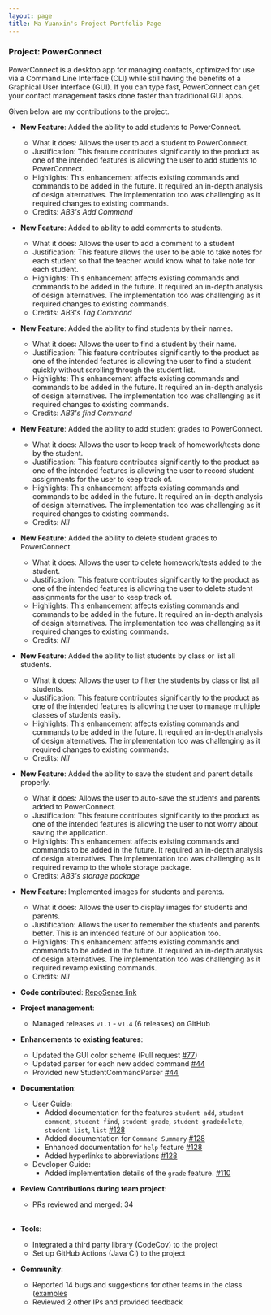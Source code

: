 ```yaml
---
layout: page
title: Ma Yuanxin's Project Portfolio Page
---
```


### Project: PowerConnect

PowerConnect is a desktop app for managing contacts, optimized for use via a Command Line Interface (CLI) while still having the benefits of a Graphical User Interface (GUI). If you can type fast, PowerConnect can get your contact management tasks done faster than traditional GUI apps.

Given below are my contributions to the project.

* **New Feature**: Added the ability to add students to PowerConnect.
  * What it does: Allows the user to add a student to PowerConnect.
  * Justification: This feature contributes significantly to the product as one of the intended features is allowing the user to add students to PowerConnect.
  * Highlights: This enhancement affects existing commands and commands to be added in the future. It required an in-depth analysis of design alternatives. The implementation too was challenging as it required changes to existing commands.
  * Credits: *AB3's Add Command*

* **New Feature**: Added to ability to add comments to students.
  * What it does: Allows the user to add a comment to a student
  * Justification: This feature allows the user to be able to take notes for each student so that the teacher would know what to take note for each student.
  * Highlights: This enhancement affects existing commands and commands to be added in the future. It required an in-depth analysis of design alternatives. The implementation too was challenging as it required changes to existing commands.
  * Credits: *AB3's Tag Command*

* **New Feature**: Added the ability to find students by their names.
  * What it does: Allows the user to find a student by their name.
  * Justification: This feature contributes significantly to the product as one of the intended features is allowing the user to find a student quickly without scrolling through the student list.
  * Highlights: This enhancement affects existing commands and commands to be added in the future. It required an in-depth analysis of design alternatives. The implementation too was challenging as it required changes to existing commands.
  * Credits: *AB3's find Command*

* **New Feature**: Added the ability to add student grades to PowerConnect.
  * What it does: Allows the user to keep track of homework/tests done by the student.
  * Justification: This feature contributes significantly to the product as one of the intended features is allowing the user to record student assignments for the user to keep track of.
  * Highlights: This enhancement affects existing commands and commands to be added in the future. It required an in-depth analysis of design alternatives. The implementation too was challenging as it required changes to existing commands.
  * Credits: *Nil*

* **New Feature**: Added the ability to delete student grades to PowerConnect.
  * What it does: Allows the user to delete homework/tests added to the student.
  * Justification: This feature contributes significantly to the product as one of the intended features is allowing the user to delete student assignments for the user to keep track of.
  * Highlights: This enhancement affects existing commands and commands to be added in the future. It required an in-depth analysis of design alternatives. The implementation too was challenging as it required changes to existing commands.
  * Credits: *Nil*

* **New Feature**: Added the ability to list students by class or list all students.
  * What it does: Allows the user to filter the students by class or list all students.
  * Justification: This feature contributes significantly to the product as one of the intended features is allowing the user to manage multiple classes of students easily.
  * Highlights: This enhancement affects existing commands and commands to be added in the future. It required an in-depth analysis of design alternatives. The implementation too was challenging as it required changes to existing commands.
  * Credits: *Nil*

* **New Feature**: Added the ability to save the student and parent details properly.
  * What it does: Allows the user to auto-save the students and parents added to PowerConnect.
  * Justification: This feature contributes significantly to the product as one of the intended features is allowing the user to not worry about saving the application.
  * Highlights: This enhancement affects existing commands and commands to be added in the future. It required an in-depth analysis of design alternatives. The implementation too was challenging as it required revamp to the whole storage package.
  * Credits: *AB3's storage package*

* **New Feature**: Implemented images for students and parents.
  * What it does: Allows the user to display images for students and parents.
  * Justification: Allows the user to remember the students and parents better. This is an intended feature of our application too.
  * Highlights: This enhancement affects existing commands and commands to be added in the future. It required an in-depth analysis of design alternatives. The implementation too was challenging as it required revamp existing commands.
  * Credits: *Nil*
* **Code contributed**: [RepoSense link](https://nus-cs2103-ay2223s2.github.io/tp-dashboard/?search=mayuanxin1234&sort=groupTitle&sortWithin=title&timeframe=commit&mergegroup=&groupSelect=groupByRepos&breakdown=true&checkedFileTypes=docs~functional-code~test-code~other&since=2023-02-17&tabOpen=true&tabType=zoom&zA=mayuanxin1234&zR=AY2223S2-CS2103T-T09-1%2Ftp%5Bmaster%5D&zACS=261.12&zS=2023-02-17&zFS=T09-1&zU=2023-04-03&zMG=false&zFTF=commit&zFGS=groupByRepos&zFR=false)

* **Project management**:
  * Managed releases `v1.1` - `v1.4` (6 releases) on GitHub

* **Enhancements to existing features**:
  * Updated the GUI color scheme (Pull request [\#77](https://github.com/AY2223S2-CS2103T-T09-1/tp/pull/77))
  * Updated parser for each new added command [\#44](https://github.com/AY2223S2-CS2103T-T09-1/tp/pull/44)
  * Provided new StudentCommandParser [\#44](https://github.com/AY2223S2-CS2103T-T09-1/tp/pull/44)

* **Documentation**:
  * User Guide:
    * Added documentation for the features `student add`, `student comment`, `student find`, `student grade`, `student gradedelete`, `student list`, `list` [\#128](https://github.com/AY2223S2-CS2103T-T09-1/tp/pull/128)
    * Added documentation for `Command Summary` [\#128](https://github.com/AY2223S2-CS2103T-T09-1/tp/pull/128)
    * Enhanced documentation for `help` feature [\#128](https://github.com/AY2223S2-CS2103T-T09-1/tp/pull/128)
    * Added hyperlinks to abbreviations [\#128](https://github.com/AY2223S2-CS2103T-T09-1/tp/pull/128)
  * Developer Guide:
    * Added implementation details of the `grade` feature. [\#110](https://github.com/AY2223S2-CS2103T-T09-1/tp/pull/110)

* **Review Contributions during team project**:
  * PRs reviewed and merged: 34 <br><br>

* **Tools**:
  * Integrated a third party library (CodeCov) to the project
  * Set up GitHub Actions (Java CI) to the project

* **Community**:
  * Reported 14 bugs and suggestions for other teams in the class ([examples](https://github.com/AY2223S2-CS2103-W16-4/tp/issues)
  * Reviewed 2 other IPs and provided feedback

